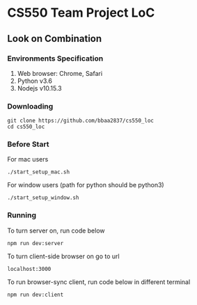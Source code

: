 # CS550 Team Project LoC
## Look on Combination

### Environments Specification
1. Web browser: Chrome, Safari
2. Python v3.6
3. Nodejs v10.15.3

### Downloading
```
git clone https://github.com/bbaa2837/cs550_loc
cd cs550_loc
```

### Before Start
For mac users
```
./start_setup_mac.sh
```

For window users (path for python should be python3)
```
./start_setup_window.sh
```


### Running
To turn server on, run code below
```
npm run dev:server
```
To turn client-side browser on go to url
```
localhost:3000
```
To run browser-sync client, run code below in different terminal
```
npm run dev:client
```
